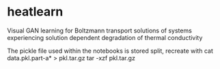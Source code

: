 # heatlearn
Visual GAN learning for Boltzmann transport solutions of systems experiencing solution dependent degradation of thermal conductivity

The pickle file used within the notebooks is stored split, recreate with
cat data.pkl.part-a* > pkl.tar.gz
tar -xzf pkl.tar.gz
